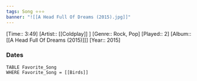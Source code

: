 ```yaml
---
tags: Song ⭐⭐⭐ 
banner: "![[A Head Full Of Dreams (2015).jpg]]"
---
```

[Time:: 3:49]
[Artist:: [[Coldplay]] ]
[Genre:: Rock, Pop]
[Played:: 2]
[Album:: [[A Head Full Of Dreams (2015)]]]
[Year:: 2015]
### Dates
````dataview
TABLE Favorite_Song
WHERE Favorite_Song = [[Birds]]
````